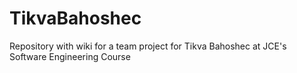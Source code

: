 # TikvaBahoshec
Repository with wiki for a team project for Tikva Bahoshec at JCE's Software Engineering Course
